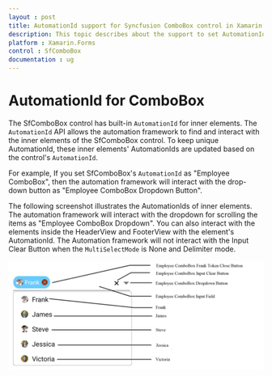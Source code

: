 ```yaml
---
layout : post
title: AutomationId support for Syncfusion ComboBox control in Xamarin.Forms
description: This topic describes about the support to set AutomationId to find and interact with inner elements in Xamarin.Forms ComboBox.  
platform : Xamarin.Forms
control : SfComboBox
documentation : ug
---
```


# AutomationId for ComboBox

The SfComboBox control has built-in `AutomationId` for inner elements. The `AutomationId` API allows the automation framework to find and interact with the inner elements of the SfComboBox control. To keep unique AutomationId, these inner elements' AutomationIds are updated based on the control's `AutomationId`.

 For example, If you set SfComboBox's `AutomationId` as "Employee ComboBox", then the automation framework will interact with the drop-down button as "Employee ComboBox Dropdown Button". 

The following screenshot illustrates the AutomationIds of inner elements. The automation framework will interact with the dropdown for scrolling the items as "Employee ComboBox Dropdown". You can also interact with the elements inside the HeaderView and FooterView with the element's AutomationId. The Automation framework will not interact with the Input Clear Button when the `MultiSelectMode` is None and Delimiter mode.

![AutomationId Image](images/AutomationId/AutomationId.png)
